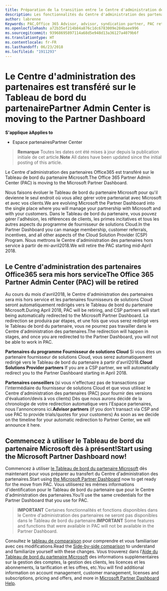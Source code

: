```yaml
---
title: Préparation de la transition entre le Centre d'administration des partenaires et l'Espace partenaires | Espace partenaires
description: Les fonctionnalités du Centre d'administration des partenaires Office365 sont transférées sur l'Espace partenaires.
author: labrenne
Keywords: PAC,Office 365 Advisor, advisor, syndication partner, PAC retire, PAC retiring
ms.openlocfilehash: a72b35ef214b84a876c1dc6783009e284baee996
ms.sourcegitcommit: 93968695897114a68d5e948d13a36127a4079b6f
ms.translationtype: HT
ms.contentlocale: fr-FR
ms.lasthandoff: 06/23/2018
ms.locfileid: "1911293"
---
```

# <a name="partner-admin-center-is-moving-to-the-partner-dashboard"></a><span data-ttu-id="92dd3-103">Le Centre d'administration des partenaires est transféré sur le Tableau de bord du partenaire</span><span class="sxs-lookup"><span data-stu-id="92dd3-103">Partner Admin Center is moving to the Partner Dashboard</span></span>

**<span data-ttu-id="92dd3-104">S'applique à</span><span class="sxs-lookup"><span data-stu-id="92dd3-104">Applies to</span></span>**

-  <span data-ttu-id="92dd3-105">Espace partenaires</span><span class="sxs-lookup"><span data-stu-id="92dd3-105">Partner Center</span></span>

><span data-ttu-id="92dd3-106">**Remarque** Toutes les dates ont été mises à jour depuis la publication initiale de cet article.</span><span class="sxs-lookup"><span data-stu-id="92dd3-106">**Note** All dates have been updated since the initial posting of this article.</span></span>

<span data-ttu-id="92dd3-107">Le Centre d'administration des partenaires Office365 est transféré sur le Tableau de bord du partenaire Microsoft.</span><span class="sxs-lookup"><span data-stu-id="92dd3-107">The Office 365 Partner Admin Center (PAC) is moving to the Microsoft Partner Dashboard.</span></span>

<span data-ttu-id="92dd3-108">Nous faisons évoluer le Tableau de bord du partenaire Microsoft pour qu'il devienne le seul endroit où vous allez gérer votre partenariat avec Microsoft et avec vos clients.</span><span class="sxs-lookup"><span data-stu-id="92dd3-108">We are evolving Microsoft the Partner Dashboard into the single place where you will manage your partnership with Microsoft and with your customers.</span></span> <span data-ttu-id="92dd3-109">Dans le Tableau de bord du partenaire, vous pouvez gérer l'adhésion, les références de clients, les primes incitatives et tous les autres aspects du programme de fournisseur de solutions Cloud.</span><span class="sxs-lookup"><span data-stu-id="92dd3-109">In the Partner Dashboard you can manage membership, customer referrals, incentives, and all other aspects of the Cloud Solution Provider (CSP) Program.</span></span> <span data-ttu-id="92dd3-110">Nous mettrons le Centre d'administration des partenaires hors service à partir de mi-avril2018.</span><span class="sxs-lookup"><span data-stu-id="92dd3-110">We will retire the PAC starting mid-April 2018.</span></span>

## <a name="the-office-365-partner-admin-center-pac-will-be-retired"></a><span data-ttu-id="92dd3-111">Le Centre d'administration des partenaires Office365 sera mis hors service</span><span class="sxs-lookup"><span data-stu-id="92dd3-111">The Office 365 Partner Admin Center (PAC) will be retired</span></span>

<span data-ttu-id="92dd3-112">Au cours du mois d'avril2018, le Centre d'administration des partenaires sera mis hors service et les partenaires fournisseurs de solutions Cloud seront automatiquement redirigés vers le Tableau de bord du partenaire Microsoft.</span><span class="sxs-lookup"><span data-stu-id="92dd3-112">During April 2018, PAC will be retiring, and CSP partners will start being automatically redirected to the Microsoft Partner Dashboard.</span></span> <span data-ttu-id="92dd3-113">La redirection se produira par étapes, et une fois que vous serez redirigé vers le Tableau de bord du partenaire, vous ne pourrez pas travailler dans le Centre d'administration des partenaires.</span><span class="sxs-lookup"><span data-stu-id="92dd3-113">The redirection will happen in stages, and once you are redirected to the Partner Dashboard, you will not be able to work in PAC.</span></span> 

<span data-ttu-id="92dd3-114">**Partenaires du programme Fournisseur de solutions Cloud** Si vous êtes un partenaire fournisseur de solutions Cloud, vous serez automatiquement redirigé vers le Tableau de bord du partenaire à partir d'avril2018.</span><span class="sxs-lookup"><span data-stu-id="92dd3-114">**Cloud Solutions Provider partners** If you are a CSP partner, we will automatically redirect you to the Partner Dashboard starting in April 2018.</span></span> 

<span data-ttu-id="92dd3-115">**Partenaires conseillers** (si vous n'effectuez pas de transactions par l'intermédiaire du fournisseur de solutions Cloud et que vous utilisez le Centre d'administration des partenaires (PAC) pour fournir des versions d'évaluation/devis à vos clients) Dès que nous aurons décidé de la chronologie de votre redirection automatique vers l'Espace partenaires, nous l'annoncerons ici.</span><span class="sxs-lookup"><span data-stu-id="92dd3-115">**Advisor partners** (if you don't transact via CSP and use PAC to provide trials/quotes for your customers) As soon as we decide on the timeline for your automatic redirection to Partner Center, we will announce it here.</span></span> 


## <a name="start-using-the-microsoft-partner-dashboard-now"></a><span data-ttu-id="92dd3-116">Commencez à utiliser le Tableau de bord du partenaire Microsoft dès à présent!</span><span class="sxs-lookup"><span data-stu-id="92dd3-116">Start using the Microsoft Partner Dashboard now!</span></span>

<span data-ttu-id="92dd3-117">Commencez à utiliser [le Tableau de bord du partenaire Microsoft](https://partnercenter.microsoft.com/) dès maintenant pour vous préparer au transfert du Centre d'administration des partenaires.</span><span class="sxs-lookup"><span data-stu-id="92dd3-117">Start using [the Microsoft Partner Dashboard](https://partnercenter.microsoft.com/)  now to get ready for the move from PAC.</span></span>  <span data-ttu-id="92dd3-118">Vous utiliserez les mêmes informations d'identification pour le Tableau de bord du partenaire que pour le Centre d'administration des partenaires.</span><span class="sxs-lookup"><span data-stu-id="92dd3-118">You’ll use the same credentials for the Partner Dashboard that you use for PAC.</span></span> 

><span data-ttu-id="92dd3-119">**IMPORTANT** Certaines fonctionnalités et fonctions disponibles dans le Centre d'administration des partenaires ne seront pas disponibles dans le Tableau de bord du partenaire.</span><span class="sxs-lookup"><span data-stu-id="92dd3-119">**IMPORTANT**  Some features and functions that were available in PAC will not be available in the Partner Dashboard.</span></span>

 <span data-ttu-id="92dd3-120">Consultez le [tableau de comparaison](moving-from-pac-to-pc.md) pour comprendre et vous familiariser avec ces modifications.</span><span class="sxs-lookup"><span data-stu-id="92dd3-120">Read the [Side-by-side comparison](moving-from-pac-to-pc.md) to understand and familiarize yourself with these changes.</span></span>  <span data-ttu-id="92dd3-121">Vous trouverez dans l'[Aide du Tableau de bord du partenaire Microsoft](https://partnercenter.microsoft.com/partner/help) des informations supplémentaires sur la gestion des comptes, la gestion des clients, les licences et les abonnements, la tarification et les offres, etc.</span><span class="sxs-lookup"><span data-stu-id="92dd3-121">You will find additional information on account management, customer management, licenses and subscriptions, pricing and offers, and more in [Microsoft Partner Dashboard Help](https://partnercenter.microsoft.com/partner/help).</span></span>

 